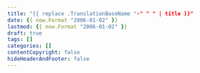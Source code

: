 ```yaml
---
title: "{{ replace .TranslationBaseName "-" " " | title }}"
date: {{ now.Format "2006-01-02" }}
lastmod: {{ now.Format "2006-01-02" }}
draft: true
tags: []
categories: []
contentCopyright: false
hideHeaderAndFooter: false
---
```


<!--more-->
